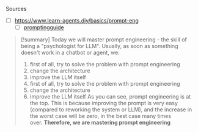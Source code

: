 
Sources 

- [ ] https://www.learn-agents.diy/basics/prompt-eng
	- [ ] [promptingguide](https://www.promptingguide.ai/)

> [!summary] 
> Today we will master prompt engineering - the skill of being a "psychologist for LLM".
> Usually, as soon as something doesn't work in a chatbot or agent, we:
> 1. first of all, try to solve the problem with prompt engineering
>2. change the architecture
>3. improve the LLM itself
>4. first of all, try to solve the problem with prompt engineering
>5. change the architecture
>6. improve the LLM itself
As you can see, prompt engineering is at the top. This is because improving the prompt is very easy (compared to reworking the system or LLM), and the increase in the worst case will be zero, in the best case many times over. **Therefore, we are mastering prompt engineering**


